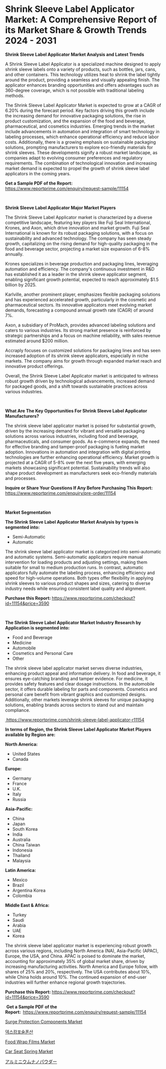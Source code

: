 <p><h1>Shrink Sleeve Label Applicator Market: A Comprehensive Report of its Market Share & Growth Trends 2024 - 2031</h1></p><p><strong>Shrink Sleeve Label Applicator Market Analysis and Latest Trends</strong></p>
<p><p>A Shrink Sleeve Label Applicator is a specialized machine designed to apply shrink sleeve labels onto a variety of products, such as bottles, jars, cans, and other containers. This technology utilizes heat to shrink the label tightly around the product, providing a seamless and visually appealing finish. The applicator enhances branding opportunities and offers advantages such as 360-degree coverage, which is not possible with traditional labeling methods.</p><p>The Shrink Sleeve Label Applicator Market is expected to grow at a CAGR of 6.20% during the forecast period. Key factors driving this growth include the increasing demand for innovative packaging solutions, the rise in product customization, and the expansion of the food and beverage, pharmaceutical, and cosmetics industries. Emerging trends in the market include advancements in automation and integration of smart technology in labeling processes, which enhance operational efficiency and reduce labor costs. Additionally, there is a growing emphasis on sustainable packaging solutions, prompting manufacturers to explore eco-friendly materials for shrink sleeves. These developments signify a robust market landscape, as companies adapt to evolving consumer preferences and regulatory requirements. The combination of technological innovation and increasing market demand is expected to propel the growth of shrink sleeve label applicators in the coming years.</p></p>
<p><strong>Get a Sample PDF of the Report:&nbsp;</strong> <a href="https://www.reportprime.com/enquiry/request-sample/11154">https://www.reportprime.com/enquiry/request-sample/11154</a></p>
<p>&nbsp;</p>
<p><strong>Shrink Sleeve Label Applicator Major Market Players</strong></p>
<p><p>The Shrink Sleeve Label Applicator market is characterized by a diverse competitive landscape, featuring key players like Fuji Seal International, Krones, and Axon, which drive innovation and market growth. Fuji Seal International is known for its robust packaging solutions, with a focus on sustainability and advanced technology. The company has seen steady growth, capitalizing on the rising demand for high-quality packaging in the food and beverage sector, projecting a market size expansion of 6-8% annually.</p><p>Krones specializes in beverage production and packaging lines, leveraging automation and efficiency. The company's continuous investment in R&D has established it as a leader in the shrink sleeve applicator segment, enabling significant growth potential, expected to reach approximately $1.5 billion by 2025.</p><p>Karlville, another prominent player, emphasizes flexible packaging solutions and has experienced accelerated growth, particularly in the cosmetic and pharmaceutical sectors. Its innovative applicators meet evolving market demands, forecasting a compound annual growth rate (CAGR) of around 7%.</p><p>Axon, a subsidiary of ProMach, provides advanced labeling solutions and caters to various industries. Its strong market presence is reinforced by strategic partnerships and a focus on machine reliability, with sales revenue estimated around $200 million.</p><p>Accraply focuses on customized solutions for packaging lines and has seen increased adoption of its shrink sleeve applicators, especially in niche markets. The company aims for growth through expanded market reach and innovative product offerings.</p><p>Overall, the Shrink Sleeve Label Applicator market is anticipated to witness robust growth driven by technological advancements, increased demand for packaged goods, and a shift towards sustainable practices across various industries.</p></p>
<p>&nbsp;</p>
<p><strong>What Are The Key Opportunities For Shrink Sleeve Label Applicator Manufacturers?</strong></p>
<p><p>The shrink sleeve label applicator market is poised for substantial growth, driven by the increasing demand for vibrant and versatile packaging solutions across various industries, including food and beverage, pharmaceuticals, and consumer goods. As e-commerce expands, the need for effective branding and tamper-proof packaging is fueling market adoption. Innovations in automation and integration with digital printing technologies are further enhancing operational efficiency. Market growth is projected at a CAGR of 5-8% over the next five years, with emerging markets showcasing significant potential. Sustainability trends will also shape product development as manufacturers seek eco-friendly materials and processes.</p></p>
<p><strong>Inquire or Share Your Questions If Any Before Purchasing This Report:</strong> <a href="https://www.reportprime.com/enquiry/pre-order/11154">https://www.reportprime.com/enquiry/pre-order/11154</a></p>
<p>&nbsp;</p>
<p><strong>Market Segmentation</strong></p>
<p><strong>The Shrink Sleeve Label Applicator Market Analysis by types is segmented into:</strong></p>
<p><ul><li>Semi-Automatic</li><li>Automatic</li></ul></p>
<p><p>The shrink sleeve label applicator market is categorized into semi-automatic and automatic systems. Semi-automatic applicators require manual intervention for loading products and adjusting settings, making them suitable for small to medium production runs. In contrast, automatic applicators fully automate the labeling process, enhancing efficiency and speed for high-volume operations. Both types offer flexibility in applying shrink sleeves to various product shapes and sizes, catering to diverse industry needs while ensuring consistent label quality and alignment.</p></p>
<p><strong>Purchase this Report:&nbsp;</strong><a href="https://www.reportprime.com/checkout?id=11154&price=3590">https://www.reportprime.com/checkout?id=11154&price=3590</a></p>
<p>&nbsp;</p>
<p><strong>The Shrink Sleeve Label Applicator Market Industry Research by Application is segmented into:</strong></p>
<p><ul><li>Food and Beverage</li><li>Medicine</li><li>Automobile</li><li>Cosmetics and Personal Care</li><li>Other</li></ul></p>
<p><p>The shrink sleeve label applicator market serves diverse industries, enhancing product appeal and information delivery. In food and beverage, it ensures eye-catching branding and tamper evidence. For medicine, it provides safety features and clear dosage instructions. In the automobile sector, it offers durable labeling for parts and components. Cosmetics and personal care benefit from vibrant graphics and customized designs. Additionally, other markets leverage shrink sleeves for unique packaging solutions, enabling brands across sectors to stand out and maintain compliance.</p></p>
<p><a href="https://www.reportprime.com/shrink-sleeve-label-applicator-r11154">&nbsp;https://www.reportprime.com/shrink-sleeve-label-applicator-r11154</a></p>
<p><strong>In terms of Region, the Shrink Sleeve Label Applicator Market Players available by Region are:</strong></p>
<p>
    <p> <strong> North America: </strong>
        <ul>
            <li>United States</li>
            <li>Canada</li>
        </ul>
        </p> 
    <p> <strong> Europe: </strong>
        <ul>
            <li>Germany</li>
            <li>France</li>
            <li>U.K.</li>
            <li>Italy</li>
            <li>Russia</li>
        </ul>
        </p> 
    <p> <strong> Asia-Pacific: </strong>
        <ul>
            <li>China</li>
            <li>Japan</li>
            <li>South Korea</li>
            <li>India</li>
            <li>Australia</li>
            <li>China Taiwan</li>
            <li>Indonesia</li>
            <li>Thailand</li>
            <li>Malaysia</li>
        </ul>
        </p> 
    <p> <strong> Latin America: </strong>
        <ul>
            <li>Mexico</li>
            <li>Brazil</li>
            <li>Argentina Korea</li>
            <li>Colombia</li>
        </ul>
        </p> 
    <p> <strong> Middle East & Africa: </strong>
        <ul>
            <li>Turkey</li>
            <li>Saudi</li>
            <li>Arabia</li>
            <li>UAE</li>
            <li>Korea</li>
        </ul>
    </p>
    </p>
<p><p>The shrink sleeve label applicator market is experiencing robust growth across various regions, including North America (NA), Asia-Pacific (APAC), Europe, the USA, and China. APAC is poised to dominate the market, accounting for approximately 35% of global market share, driven by increasing manufacturing activities. North America and Europe follow, with shares of 25% and 20%, respectively. The USA contributes about 10%, while China holds around 10%. The continued expansion of end-user industries will further enhance regional growth trajectories.</p></p>
<p><strong>Purchase this Report: </strong><a href="https://www.reportprime.com/checkout?id=11154&price=3590">https://www.reportprime.com/checkout?id=11154&price=3590</a></p>
<p>&nbsp;<strong>Get a Sample PDF of the Report:&nbsp;&nbsp;</strong><a href="https://www.reportprime.com/enquiry/request-sample/11154">https://www.reportprime.com/enquiry/request-sample/11154</a></p>
<p><strong></strong></p>
<p><p><a href="https://medium.com/@malcowens787546/global-surge-protection-components-market-trends-analysis-and-future-growth-prospects-2024-2031-db5c5ddcdef8">Surge Protection Components Market</a></p><p><a href="https://medium.com/@gabrielblanda5656/%EC%84%B8%EA%B3%84-dexcamphorsulfonic-acid-market-%EC%9D%80-2024%EC%97%90%EC%84%9C-2031%EB%A1%9C-%EC%97%B0%ED%8F%89%EA%B7%A0-%EC%A6%9D%EA%B0%80%EC%9C%A8%EC%9D%84-%EB%B3%B4%EC%9D%BC-%EA%B2%83%EC%9C%BC%EB%A1%9C-%EC%98%88%EC%83%81%EB%90%A9%EB%8B%88%EB%8B%A4-ba0626401a5a">덱스캄포술폰산</a></p><p><a href="https://medium.com/@caseyee25/the-global-food-wrap-films-market-is-projected-to-experience-an-annual-growth-rate-of-14-4-117b02c58196">Food Wrap Films Market</a></p><p><a href="https://issuu.com/reportprime-2/docs/car-seat-spring-market-size-2030.pp_c367a26e8bd91d">Car Seat Spring Market</a></p><p><a href="https://medium.com/@leroystapc/aluminum-nano-powder-market-%E3%81%AF-%E3%82%B3%E3%82%B9%E3%83%88%E7%AE%A1%E7%90%86%E3%81%A8%E5%8A%B9%E7%8E%87%E5%90%91%E4%B8%8A%E3%82%92%E5%84%AA%E5%85%88%E3%81%97%E3%81%BE%E3%81%99-%E3%81%95%E3%82%89%E3%81%AB-%E5%A0%B1%E5%91%8A%E6%9B%B8%E3%81%AF%E5%B8%82%E5%A0%B4%E3%81%AE%E9%9C%80%E8%A6%81%E9%9D%A2%E3%81%A8%E4%BE%9B%E7%B5%A6%E9%9D%A2%E3%81%AE%E4%B8%A1%E6%96%B9%E3%82%92%E3%82%AB%E3%83%90%E3%83%BC%E3%81%97%E3%81%A6%E3%81%84%E3%81%BE%E3%81%99-aluminum-nano-9354a08d9768">アルミニウムナノパウダー</a></p></p>